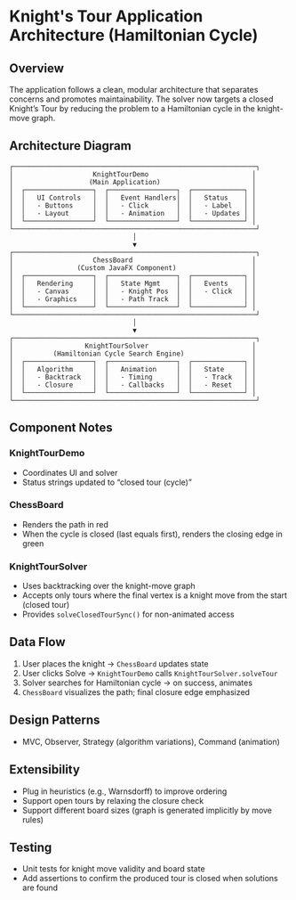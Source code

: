 # Knight's Tour Application Architecture (Hamiltonian Cycle)

## Overview

The application follows a clean, modular architecture that separates concerns and promotes maintainability. The solver now targets a closed Knight’s Tour by reducing the problem to a Hamiltonian cycle in the knight-move graph.

## Architecture Diagram

```
┌─────────────────────────────────────────────────────────────┐
│                    KnightTourDemo                          │
│                   (Main Application)                       │
│  ┌─────────────────┐  ┌─────────────────┐  ┌─────────────┐ │
│  │   UI Controls   │  │   Event Handlers│  │   Status    │ │
│  │   - Buttons     │  │   - Click       │  │   - Label   │ │
│  │   - Layout      │  │   - Animation   │  │   - Updates │ │
│  └─────────────────┘  └─────────────────┘  └─────────────┘ │
└─────────────────────────────────────────────────────────────┘
                               │
                               ▼
┌─────────────────────────────────────────────────────────────┐
│                    ChessBoard                              │
│                (Custom JavaFX Component)                   │
│  ┌─────────────────┐  ┌─────────────────┐  ┌─────────────┐ │
│  │   Rendering     │  │   State Mgmt    │  │   Events    │ │
│  │   - Canvas      │  │   - Knight Pos  │  │   - Click   │ │
│  │   - Graphics    │  │   - Path Track  │  │             │ │
│  └─────────────────┘  └─────────────────┘  └─────────────┘ │
└─────────────────────────────────────────────────────────────┘
                               │
                               ▼
┌─────────────────────────────────────────────────────────────┐
│                  KnightTourSolver                          │
│          (Hamiltonian Cycle Search Engine)                 │
│  ┌─────────────────┐  ┌─────────────────┐  ┌─────────────┐ │
│  │   Algorithm     │  │   Animation     │  │   State     │ │
│  │   - Backtrack   │  │   - Timing      │  │   - Track   │ │
│  │   - Closure     │  │   - Callbacks   │  │   - Reset   │ │
│  └─────────────────┘  └─────────────────┘  └─────────────┘ │
└─────────────────────────────────────────────────────────────┘
```

## Component Notes

### KnightTourDemo
- Coordinates UI and solver
- Status strings updated to “closed tour (cycle)”

### ChessBoard
- Renders the path in red
- When the cycle is closed (last equals first), renders the closing edge in green

### KnightTourSolver
- Uses backtracking over the knight-move graph
- Accepts only tours where the final vertex is a knight move from the start (closed tour)
- Provides `solveClosedTourSync()` for non-animated access

## Data Flow

1. User places the knight → `ChessBoard` updates state
2. User clicks Solve → `KnightTourDemo` calls `KnightTourSolver.solveTour`
3. Solver searches for Hamiltonian cycle → on success, animates
4. `ChessBoard` visualizes the path; final closure edge emphasized

## Design Patterns
- MVC, Observer, Strategy (algorithm variations), Command (animation)

## Extensibility
- Plug in heuristics (e.g., Warnsdorff) to improve ordering
- Support open tours by relaxing the closure check
- Support different board sizes (graph is generated implicitly by move rules)

## Testing
- Unit tests for knight move validity and board state
- Add assertions to confirm the produced tour is closed when solutions are found
